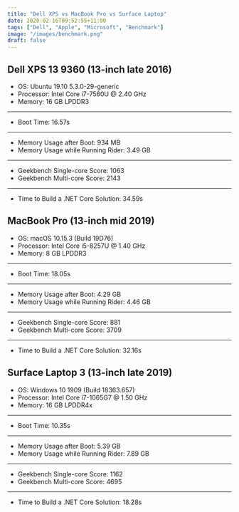 ```yaml
---
title: "Dell XPS vs MacBook Pro vs Surface Laptop"
date: 2020-02-16T09:52:55+11:00
tags: ["Dell", "Apple", "Microsoft", "Benchmark"]
image: "/images/benchmark.png"
draft: false
---
```


## Dell XPS 13 9360 (13-inch late 2016)

- OS: Ubuntu 19.10 5.3.0-29-generic
- Processor: Intel Core i7-7560U @ 2.40 GHz
- Memory: 16 GB LPDDR3
---
- Boot Time: 16.57s
---
- Memory Usage after Boot: 934 MB
- Memory Usage while Running Rider: 3.49 GB
---
- Geekbench Single-core Score: 1063
- Geekbench Multi-core Score: 2143
---
- Time to Build a .NET Core Solution: 34.59s

## MacBook Pro (13-inch mid 2019)

- OS: macOS 10.15.3 (Build 19D76)
- Processor: Intel Core i5-8257U @ 1.40 GHz
- Memory: 8 GB LPDDR3
---
- Boot Time: 18.05s
---
- Memory Usage after Boot: 4.29 GB
- Memory Usage while Running Rider: 4.46 GB
---
- Geekbench Single-core Score: 881
- Geekbench Multi-core Score: 3709
---
- Time to Build a .NET Core Solution: 32.16s


## Surface Laptop 3 (13-inch late 2019)

- OS: Windows 10 1909 (Build 18363.657)
- Processor: Intel Core i7-1065G7 @ 1.50 GHz
- Memory: 16 GB LPDDR4x
---
- Boot Time: 10.35s
---
- Memory Usage after Boot: 5.39 GB
- Memory Usage while Running Rider: 7.89 GB
---
- Geekbench Single-core Score: 1162
- Geekbench Multi-core Score: 4695
---
- Time to Build a .NET Core Solution: 18.28s
